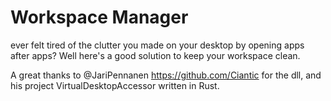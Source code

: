 # Workspace Manager

ever felt tired of the clutter you made on your desktop by opening apps after apps? 
Well here's a good solution to keep your workspace clean. 




A great thanks to @JariPennanen https://github.com/Ciantic for the dll, and his project VirtualDesktopAccessor written in Rust. 
